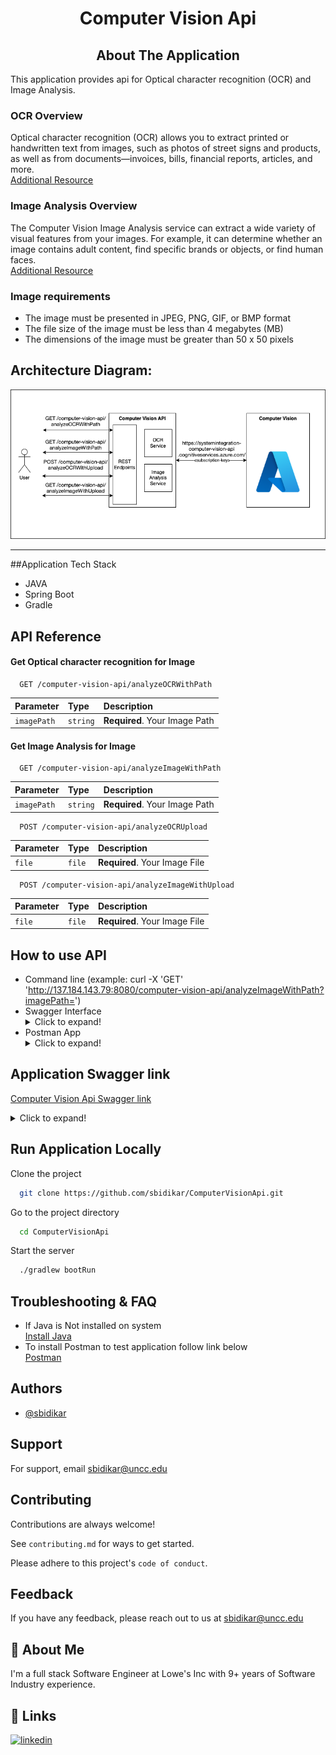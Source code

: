<h1 align="center">Computer Vision Api</h1>

<h2 align="center">About The Application</h2>
This application provides api for Optical character recognition (OCR) and Image Analysis.<br />

### OCR Overview
Optical character recognition (OCR) allows you to extract printed or handwritten text from images, such as photos of street signs and products, as well as from documents—invoices, bills, financial reports, articles, and more.<br />
[Additional Resource](https://docs.microsoft.com/en-us/azure/cognitive-services/computer-vision/overview-ocr)

### Image Analysis Overview
The Computer Vision Image Analysis service can extract a wide variety of visual features from your images. For example, it can determine whether an image contains adult content, find specific brands or objects, or find human faces.<br />
[Additional Resource](https://docs.microsoft.com/en-us/azure/cognitive-services/computer-vision/overview-image-analysis)

### Image requirements
- The image must be presented in JPEG, PNG, GIF, or BMP format
- The file size of the image must be less than 4 megabytes (MB)
- The dimensions of the image must be greater than 50 x 50 pixels

## Architecture Diagram:
![Architecture](images/ComputerVisionArchitecture.png) <br />

-------------------------------------------------------------------
##Application Tech Stack
- JAVA
- Spring Boot
- Gradle

## API Reference
#### Get Optical character recognition for Image

```http
  GET /computer-vision-api/analyzeOCRWithPath
```

| Parameter | Type     | Description                |
| :-------- | :------- | :------------------------- |
| `imagePath` | `string` | **Required**. Your Image Path |

#### Get Image Analysis for Image

```http
  GET /computer-vision-api/analyzeImageWithPath
```

| Parameter | Type     | Description                |
| :-------- | :------- | :------------------------- |
| `imagePath` | `string` | **Required**. Your Image Path |

```http
  POST /computer-vision-api/analyzeOCRUpload
```

| Parameter | Type     | Description                |
| :-------- | :------- | :------------------------- |
| `file` | `file` | **Required**. Your Image File |

```http
  POST /computer-vision-api/analyzeImageWithUpload
```

| Parameter | Type     | Description                |
| :-------- | :------- | :------------------------- |
| `file` | `file` | **Required**. Your Image File |

## How to use API
- Command line (example: curl -X 'GET' \
  'http://137.184.143.79:8080/computer-vision-api/analyzeImageWithPath?imagePath=<imagepath>')
- Swagger Interface <details><summary>Click to expand!</summary> ![swagger page](images/img.png) </details>
- Postman App <details><summary>Click to expand!</summary> ![postman](images/postman.png) </details>

## Application Swagger link
[Computer Vision Api Swagger link](http://137.184.143.79:8080/computer-vision-api/swagger-ui/index.html) <br />

<details>
  <summary>Click to expand!</summary>

![swagger page](images/img.png)

</details>

## Run Application Locally
Clone the project
```bash
  git clone https://github.com/sbidikar/ComputerVisionApi.git
```
Go to the project directory
```bash
  cd ComputerVisionApi
```
Start the server

```bash
  ./gradlew bootRun
```

## Troubleshooting & FAQ
- If Java is Not installed on system </br>
[Install Java](https://www.java.com/en/download/help/download_options.html) <br />
- To install Postman to test application follow link below </br>
[Postman](https://www.postman.com/downloads/)

## Authors

- [@sbidikar](https://github.com/sbidikar)

## Support
For support, email sbidikar@uncc.edu

## Contributing

Contributions are always welcome!

See `contributing.md` for ways to get started.

Please adhere to this project's `code of conduct`.

## Feedback

If you have any feedback, please reach out to us at sbidikar@uncc.edu

## 🚀 About Me
I'm a full stack Software Engineer at Lowe's Inc with 9+ years of Software Industry experience.

## 🔗 Links
[![linkedin](https://img.shields.io/badge/linkedin-0A66C2?style=for-the-badge&logo=linkedin&logoColor=white)](https://www.linkedin.com/in/siddharth-bidikar/)



